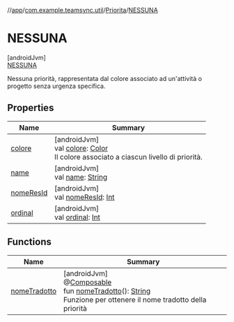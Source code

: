//[app](../../../../index.md)/[com.example.teamsync.util](../../index.md)/[Priorita](../index.md)/[NESSUNA](index.md)

# NESSUNA

[androidJvm]\
[NESSUNA](index.md)

Nessuna priorità, rappresentata dal colore associato ad un'attività o progetto senza urgenza specifica.

## Properties

| Name | Summary |
|---|---|
| [colore](../colore.md) | [androidJvm]<br>val [colore](../colore.md): [Color](https://developer.android.com/reference/kotlin/androidx/compose/ui/graphics/Color.html)<br>Il colore associato a ciascun livello di priorità. |
| [name](index.md#-372974862%2FProperties%2F-912451524) | [androidJvm]<br>val [name](index.md#-372974862%2FProperties%2F-912451524): [String](https://kotlinlang.org/api/latest/jvm/stdlib/kotlin/-string/index.html) |
| [nomeResId](../nome-res-id.md) | [androidJvm]<br>val [nomeResId](../nome-res-id.md): [Int](https://kotlinlang.org/api/latest/jvm/stdlib/kotlin/-int/index.html) |
| [ordinal](index.md#-739389684%2FProperties%2F-912451524) | [androidJvm]<br>val [ordinal](index.md#-739389684%2FProperties%2F-912451524): [Int](https://kotlinlang.org/api/latest/jvm/stdlib/kotlin/-int/index.html) |

## Functions

| Name | Summary |
|---|---|
| [nomeTradotto](../nome-tradotto.md) | [androidJvm]<br>@[Composable](https://developer.android.com/reference/kotlin/androidx/compose/runtime/Composable.html)<br>fun [nomeTradotto](../nome-tradotto.md)(): [String](https://kotlinlang.org/api/latest/jvm/stdlib/kotlin/-string/index.html)<br>Funzione per ottenere il nome tradotto della priorità |
